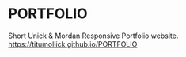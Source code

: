 # PORTFOLIO
Short Unick &amp; Mordan Responsive Portfolio website.
https://titumollick.github.io/PORTFOLIO

